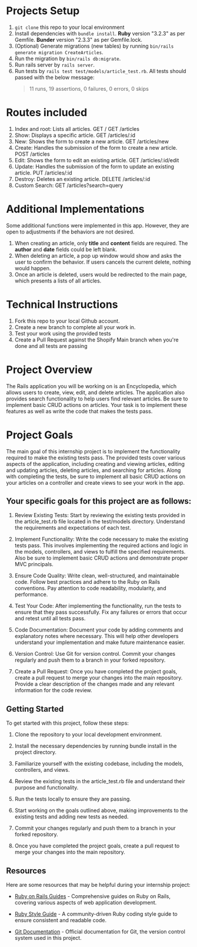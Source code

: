 # Projects Setup

1. `git clone` this repo to your local environment
2. Install dependencies with `bundle install`.
   <b> Ruby</b> version "3.2.3" as per Gemfile.
   <b> Bunder</b> version "2.3.3" as per Gemfile.lock.
3. (Optional) Generate migrations (new tables) by running `bin/rails generate migration CreateArticles`.
4. Run the migration by `bin/rails db:migrate`.
5. Run rails server by `rails server`.
6. Run tests by `rails test test/models/article_test.rb`. All tests should passed with the below message:
   > 11 runs, 19 assertions, 0 failures, 0 errors, 0 skips

# Routes included

1. Index and root: Lists all articles.
   GET /
   GET /articles
2. Show: Displays a specific article.
   GET /articles/:id
3. New: Shows the form to create a new article.
   GET /articles/new
4. Create: Handles the submission of the form to create a new article.
   POST /articles
5. Edit: Shows the form to edit an existing article.
   GET /articles/:id/edit
6. Update: Handles the submission of the form to update an existing article.
   PUT /articles/:id
7. Destroy: Deletes an existing article.
   DELETE /articles/:id
8. Custom Search:
   GET /articles?search=query

# Additional Implementations

Some additional functions were implemented in this app. However, they are open to adjustments if the behaviors are not desired.

1. When creating an article, only <b>title</b> and <b>content</b> fields are required. The <b>author</b> and <b>date</b> fields could be left blank.
2. When deleting an article, a pop up window would show and asks the user to confirm the behavior. If users cancels the current delete, nothing would happen.
3. Once an article is deleted, users would be redirected to the main page, which presents a lists of all articles.

# Technical Instructions

1. Fork this repo to your local Github account.
2. Create a new branch to complete all your work in.
3. Test your work using the provided tests
4. Create a Pull Request against the Shopify Main branch when you're done and all tests are passing

# Project Overview

The Rails application you will be working on is an Encyclopedia, which allows users to create, view, edit, and delete articles. The application also provides search functionality to help users find relevant articles. Be sure to implement basic CRUD actions on articles. Your task is to implement these features as well as write the code that makes the tests pass.

# Project Goals

The main goal of this internship project is to implement the functionality required to make the existing tests pass. The provided tests cover various aspects of the application, including creating and viewing articles, editing and updating articles, deleting articles, and searching for articles. Along with completing the tests, be sure to implement all basic CRUD actions on your articles on a controller and create views to see your work in the app.

## Your specific goals for this project are as follows:

1. Review Existing Tests: Start by reviewing the existing tests provided in the article_test.rb file located in the test/models directory. Understand the requirements and expectations of each test.

2. Implement Functionality: Write the code necessary to make the existing tests pass. This involves implementing the required actions and logic in the models, controllers, and views to fulfill the specified requirements. Also be sure to implement basic CRUD actions and demonstrate proper MVC principals.

3. Ensure Code Quality: Write clean, well-structured, and maintainable code. Follow best practices and adhere to the Ruby on Rails conventions. Pay attention to code readability, modularity, and performance.

4. Test Your Code: After implementing the functionality, run the tests to ensure that they pass successfully. Fix any failures or errors that occur and retest until all tests pass.

5. Code Documentation: Document your code by adding comments and explanatory notes where necessary. This will help other developers understand your implementation and make future maintenance easier.

6. Version Control: Use Git for version control. Commit your changes regularly and push them to a branch in your forked repository.

7. Create a Pull Request: Once you have completed the project goals, create a pull request to merge your changes into the main repository. Provide a clear description of the changes made and any relevant information for the code review.

## Getting Started

To get started with this project, follow these steps:

1. Clone the repository to your local development environment.

2. Install the necessary dependencies by running bundle install in the project directory.

3. Familiarize yourself with the existing codebase, including the models, controllers, and views.

4. Review the existing tests in the article_test.rb file and understand their purpose and functionality.

5. Run the tests locally to ensure they are passing.

6. Start working on the goals outlined above, making improvements to the existing tests and adding new tests as needed.

7. Commit your changes regularly and push them to a branch in your forked repository.

8. Once you have completed the project goals, create a pull request to merge your changes into the main repository.

## Resources

Here are some resources that may be helpful during your internship project:

- [Ruby on Rails Guides](https://guides.rubyonrails.org/) - Comprehensive guides on Ruby on Rails, covering various aspects of web application development.

- [Ruby Style Guide](https://rubystyle.guide/) - A community-driven Ruby coding style guide to ensure consistent and readable code.

- [Git Documentation](https://git-scm.com/doc) - Official documentation for Git, the version control system used in this project.
